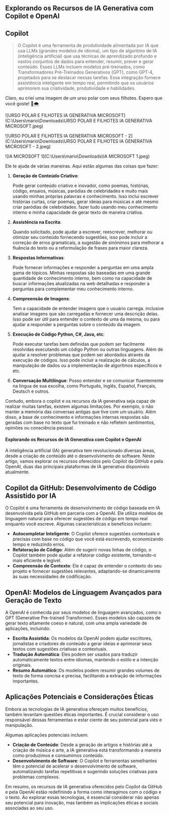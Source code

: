 ## Explorando os Recursos de IA Generativa com Copilot e OpenAI 

## Copilot

> O Copilot é uma ferramenta de produtividade alimentada por IA que usa LLMs (grandes modelos de idioma), um tipo de algoritmo de IA (inteligência artificial) que usa técnicas de aprendizado profundo e vastos conjuntos de dados para entender, resumir, prever e gerar conteúdo. Esses LLMs incluem modelos pré-treinados, como Transformadores Pré-Treinados Generativos (GPT), como GPT-4, projetados para se destacar nessas tarefas. Essa integração fornece assistência inteligente em tempo real, permitindo que os usuários aprimorem sua criatividade, produtividade e habilidades.



Claro, eu criei uma imagem de um urso polar com seus filhotes. Espero que você goste! 🐾🌨️

![URSO POLAR E FILHOTES IA GENERATIVA MICROSOFT](C:\Users\mario\Downloads\URSO POLAR E FILHOTES IA GENERATIVA MICROSOFT.jpeg)

![URSO POLAR E FILHOTES IA GENERATIVA MICROSOFT - 2](C:\Users\mario\Downloads\URSO POLAR E FILHOTES IA GENERATIVA MICROSOFT - 2.jpeg)

![IA MICROSOFT 1](C:\Users\mario\Downloads\IA MICROSOFT 1.jpeg)



Ele te ajuda de várias maneiras. Aqui estão algumas das coisas que fazer:

1. **Geração de Conteúdo Criativo**: 

   Pode gerar conteúdo criativo e inovador, como poemas, histórias, código, ensaios, músicas, paródias de celebridades e muito mais usando minhas próprias palavras e conhecimento.  Isso inclui escrever histórias curtas, criar poemas, gerar ideias para músicas e até mesmo criar paródias de celebridades. fazer tudo usando meu conhecimento interno e minha capacidade de gerar texto de maneira criativa.

2. **Assistência na Escrita**: 

   Quando solicitado, pode ajudar a escrever, reescrever, melhorar ou otimizar seu conteúdo fornecendo sugestões, isso pode incluir a correção de erros gramaticais, a sugestão de sinônimos para melhorar a fluência do texto ou a reformulação de frases para maior clareza.

3. **Respostas Informativas**: 

   Pode fornecer informações e responder a perguntas em uma ampla gama de tópicos. Minhas respostas são baseadas em uma grande quantidade de conhecimento interno, bem como na capacidade de buscar informações atualizadas na web detalhadas e responder a perguntas para complementar meu conhecimento interno.  

4. **Compreensão de Imagens**: 

   Tem a capacidade de entender imagens que o usuário carrega.  inclusive analisar imagens que são carregadas e fornecer uma descrição delas. Isso pode ser útil para entender o contexto de uma da mesma, ou para ajudar a responder a perguntas sobre o conteúdo da imagem.

5. **Execução de Código Python, C#, Java, etc**: 

   Pode executar tarefas bem definidas que podem ser facilmente resolvidas executando um código Python ou outras linguagens.  Além de ajudar a resolver problemas que podem ser abordados através da execução de códigos. Isso pode incluir a realização de cálculos, a manipulação de dados ou a implementação de algoritmos específicos e etc.

6. **Conversação Multilíngue**: Posso entender e se comunicar fluentemente na língua de sua escolha, como Português, Inglês, Español, Français, Deutsch e outros.

Contudo, embora o copilot e os recursos da IA generativa seja capaz de realizar muitas tarefas, existem algumas limitações. Por exemplo, o não manter a memória das conversas antigas que tive com um usuário. Além disso, a base de conhecimento e informações internas respostas são geradas com base no texto que fui treinado e não refletem sentimentos, opiniões ou consciência pessoal. 



#### Explorando os Recursos de IA Generativa com Copilot e OpenAI



A inteligência artificial (IA) generativa tem revolucionado diversas áreas, desde a criação de conteúdo até o desenvolvimento de software. Neste artigo, vamos explorar os recursos oferecidos pelo Copilot da GitHub e pela OpenAI, duas das principais plataformas de IA generativa disponíveis atualmente.

## Copilot da GitHub: Desenvolvimento de Código Assistido por IA



O Copilot é uma ferramenta de desenvolvimento de código baseada em IA desenvolvida pela GitHub em parceria com a OpenAI. Ele utiliza modelos de linguagem natural para oferecer sugestões de código em tempo real enquanto você escreve. Algumas características e benefícios incluem:

- **Autocompletar Inteligente**: O Copilot oferece sugestões contextuais e precisas com base no código que você está escrevendo, economizando tempo e reduzindo erros.
- **Refatoração de Código**: Além de sugerir novas linhas de código, o Copilot também pode ajudar a refatorar código existente, tornando-o mais eficiente e legível.
- **Compreensão de Contexto**: Ele é capaz de entender o contexto do seu projeto e fornecer sugestões relevantes, adaptando-se dinamicamente às suas necessidades de codificação.

## OpenAI: Modelos de Linguagem Avançados para Geração de Texto



A OpenAI é conhecida por seus modelos de linguagem avançados, como o GPT (Generative Pre-trained Transformer). Esses modelos são capazes de gerar texto altamente coeso e natural, com uma ampla variedade de aplicações, incluindo:

- **Escrita Assistida**: Os modelos da OpenAI podem ajudar escritores, jornalistas e criadores de conteúdo a gerar ideias e aprimorar seus textos com sugestões criativas e contextuais.
- **Tradução Automática**: Eles podem ser usados para traduzir automaticamente textos entre idiomas, mantendo o estilo e a intenção originais.
- **Resumo Automático**: Os modelos podem resumir grandes volumes de texto de forma concisa e precisa, facilitando a extração de informações importantes.

## Aplicações Potenciais e Considerações Éticas



Embora as tecnologias de IA generativa ofereçam muitos benefícios, também levantam questões éticas importantes. É crucial considerar o uso responsável dessas ferramentas e estar ciente de seu potencial para viés e manipulação.

Algumas aplicações potenciais incluem:

- **Criação de Conteúdo**: Desde a geração de artigos e histórias até a criação de música e arte, a IA generativa está transformando a maneira como produzimos e consumimos conteúdo.
- **Desenvolvimento de Software**: O Copilot e ferramentas semelhantes têm o potencial de acelerar o desenvolvimento de software, automatizando tarefas repetitivas e sugerindo soluções criativas para problemas complexos.

Em resumo, os recursos de IA generativa oferecidos pelo Copilot da GitHub e pela OpenAI estão redefinindo a forma como interagimos com o código e o texto. Ao explorar essas tecnologias, é essencial considerar não apenas seu potencial para inovação, mas também as implicações éticas e sociais associadas ao seu uso.

